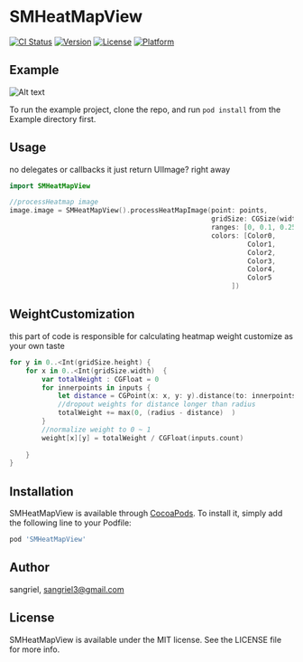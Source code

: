 # SMHeatMapView

[![CI Status](https://img.shields.io/travis/sangriel/SMHeatMapView.svg?style=flat)](https://travis-ci.org/sangriel/SMHeatMapView)
[![Version](https://img.shields.io/cocoapods/v/SMHeatMapView.svg?style=flat)](https://cocoapods.org/pods/SMHeatMapView)
[![License](https://img.shields.io/cocoapods/l/SMHeatMapView.svg?style=flat)](https://cocoapods.org/pods/SMHeatMapView)
[![Platform](https://img.shields.io/cocoapods/p/SMHeatMapView.svg?style=flat)](https://cocoapods.org/pods/SMHeatMapView)

## Example
![Alt text](https://github.com/sangriel/SMHeatMapView/master/Readme_img/demoImag.png)


To run the example project, clone the repo, and run `pod install` from the Example directory first.

## Usage
no delegates or callbacks it just return UIImage? right away

```Swift
import SMHeatMapView

//processHeatmap image
image.image = SMHeatMapView().processHeatMapImage(point: points,
                                                  gridSize: CGSize(width: 200, height: 200),
                                                  ranges: [0, 0.1, 0.25 , 0.5 ,0.75, 1],
                                                  colors: [Color0,
                                                           Color1,
                                                           Color2,
                                                           Color3,
                                                           Color4,
                                                           Color5
                                                       ])
```

## WeightCustomization
this part of code is responsible for calculating heatmap weight 
customize as your own taste 
```Swift
for y in 0..<Int(gridSize.height) {
    for x in 0..<Int(gridSize.width)  {
        var totalWeight : CGFloat = 0
        for innerpoints in inputs {
            let distance = CGPoint(x: x, y: y).distance(to: innerpoints)
            //dropout weights for distance longer than radius
            totalWeight += max(0, (radius - distance)  )
        }
        //normalize weight to 0 ~ 1
        weight[x][y] = totalWeight / CGFloat(inputs.count)
        
    }
}
```


## Installation

SMHeatMapView is available through [CocoaPods](https://cocoapods.org). To install
it, simply add the following line to your Podfile:

```ruby
pod 'SMHeatMapView'
```

## Author

sangriel, sangriel3@gmail.com

## License

SMHeatMapView is available under the MIT license. See the LICENSE file for more info.
